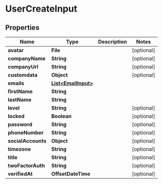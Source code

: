 

# UserCreateInput


## Properties

| Name | Type | Description | Notes |
|------------ | ------------- | ------------- | -------------|
|**avatar** | **File** |  |  [optional] |
|**companyName** | **String** |  |  [optional] |
|**companyUrl** | **String** |  |  [optional] |
|**customdata** | **Object** |  |  [optional] |
|**emails** | [**List&lt;EmailInput&gt;**](EmailInput.md) |  |  |
|**firstName** | **String** |  |  |
|**lastName** | **String** |  |  |
|**level** | **String** |  |  [optional] |
|**locked** | **Boolean** |  |  [optional] |
|**password** | **String** |  |  [optional] |
|**phoneNumber** | **String** |  |  [optional] |
|**socialAccounts** | **Object** |  |  [optional] |
|**timezone** | **String** |  |  [optional] |
|**title** | **String** |  |  [optional] |
|**twoFactorAuth** | **String** |  |  [optional] |
|**verifiedAt** | **OffsetDateTime** |  |  [optional] |




